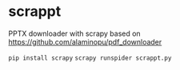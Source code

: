 # scrappt
PPTX downloader with scrapy based on https://github.com/alaminopu/pdf_downloader

`pip install scrapy`
`scrapy runspider scrappt.py`
